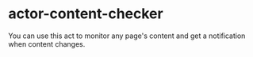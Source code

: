 # actor-content-checker
You can use this act to monitor any page's content and get a notification when content changes.
